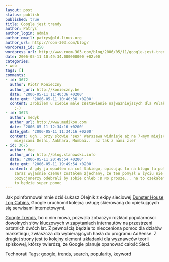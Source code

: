```yaml
---
layout: post
status: publish
published: true
title: Google jest trendy
author: Patrys
author_login: admin
author_email: patrys@pld-linux.org
author_url: http://room-303.com/blog/
wordpress_id: 250
wordpress_url: http://www.room-303.com/blog/2006/05/11/google-jest-trendy/
date: 2006-05-11 10:49:34.000000000 +02:00
categories:
- web
tags: []
comments:
- id: 3672
  author: Piotr Konieczny
  author_url: http://konieczny.be
  date: '2006-05-11 11:40:36 +0200'
  date_gmt: '2006-05-11 10:40:36 +0200'
  content: Zrobilem u siebie male zestawienie najwazniejszych dla Polaka slow kluczowych
    ;-)
- id: 3673
  author: medyk
  author_url: http://www.medikoo.com
  date: '2006-05-11 12:34:16 +0200'
  date_gmt: '2006-05-11 11:34:16 +0200'
  content: ugh.. przy słowie 'sex' Warszawa widnieje aż na 7-mym miejscu za takimi
    miejscami Delhi, Ankhara, Mumbai..  aż tak z nami źle?
- id: 3675
  author: Vee
  author_url: http://blog.stanowski.info
  date: '2006-05-11 20:49:54 +0200'
  date_gmt: '2006-05-11 19:49:54 +0200'
  content: A gdy ja wpadłem na coś takiego, opisując to na blogu (a potem zdejmująć,
    zaraz wyjaśnie czemu) zostałem zjechany, że ten pomysł w życiu nie przejdzie bo
    pozycjonerzy odebrali by sobie chleb :D No prosze... na to czekałem. Dla mnie
    to będzie super pomoc
---
```

<p>Jak poinformował mnie dziś Łukasz Olejnik z ekipy sieciowej <a href="http://www.dhlogcabins.co.uk/uk/index">Dunster House Log Cabins</a>, Google uruchomił kolejną usługę skierowaną do opiekujących się serwisami internetowymi.</p>

<p><a href="http://www.google.com/trends">Google Trends</a>, bo o nim mowa, pozwala zobaczyć rozkład popularności dowolnych słów kluczowych w zapytaniach internautów na przestrzeni ostatnich dwóch lat. Z pewnością będzie to nieoceniona pomoc dla działów marketingu, zwłaszcza dla wybierających hasła do programu AdSense. Z drugiej strony jest to kolejny element układanki dla wyznawców teorii spiskowej, którzy twierdzą, że Google planuje opanować całość Sieci.</p>

Technorati Tags: <a href="http://technorati.com/tag/google" rel="tag">google</a>, <a href="http://technorati.com/tag/trends" rel="tag">trends</a>, <a href="http://technorati.com/tag/search" rel="tag">search</a>, <a href="http://technorati.com/tag/popularity" rel="tag">popularity</a>, <a href="http://technorati.com/tag/keyword" rel="tag">keyword</a>
